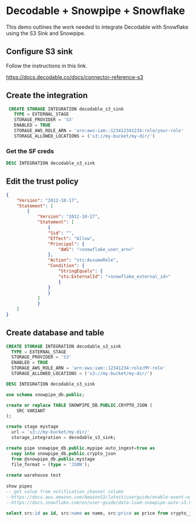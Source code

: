 
# Decodable + Snowpipe + Snowflake
This demo outlines the work needed to integrate Decodable with Snowflake using the S3 Sink and Snowpipe.

## Configure S3 sink
Follow the instructions in this link.

https://docs.decodable.co/docs/connector-reference-s3

## Create the integration

```sql
 CREATE STORAGE INTEGRATION decodable_s3_sink
   TYPE = EXTERNAL_STAGE
   STORAGE_PROVIDER = 'S3'
   ENABLED = TRUE
   STORAGE_AWS_ROLE_ARN = 'arn:aws:iam::123412341234:role/your-role'
   STORAGE_ALLOWED_LOCATIONS = ('s3://my-bucket/my-dir/')
```

### Get the SF creds

```sql
DESC INTEGRATION decodable_s3_sink
```

## Edit the trust policy

```json
{
	"Version": "2012-10-17",
	"Statement": [
		{
            "Version": "2012-10-17",
            "Statement": [
                {
                "Sid": "",
                "Effect": "Allow",
                "Principal": {
                    "AWS": "<snowflake_user_arn>"
                },
                "Action": "sts:AssumeRole",
                "Condition": {
                    "StringEquals": {
                    "sts:ExternalId": "<snowflake_external_id>"
                    }
                }
                }
            ]
            }
	]
}
```

## Create database and table

```sql
CREATE STORAGE INTEGRATION decodable_s3_sink
  TYPE = EXTERNAL_STAGE
  STORAGE_PROVIDER = 'S3'
  ENABLED = TRUE
  STORAGE_AWS_ROLE_ARN = 'arn:aws:iam::12341234:role/MY-role'
  STORAGE_ALLOWED_LOCATIONS = ('s3://my-bucket/my-dir/')

DESC INTEGRATION decodable_s3_sink

use schema snowpipe_db.public;

create or replace TABLE SNOWPIPE_DB.PUBLIC.CRYPTO_JSON (
	SRC VARIANT
);

create stage mystage
  url = 's3://my-bucket/my-dir/'
  storage_integration = decodable_s3_sink;

create pipe snowpipe_db.public.mypipe auto_ingest=true as
  copy into snowpipe_db.public.crypto_json
  from @snowpipe_db.public.mystage
  file_format = (type = 'JSON');
  
create warehouse test
  
show pipes
-- get value from notification_channel column
--https://docs.aws.amazon.com/AmazonS3/latest/userguide/enable-event-notifications.html
--https://docs.snowflake.com/en/user-guide/data-load-snowpipe-auto-s3.html#option-1-creating-a-new-s3-event-notification-to-automate-snowpipe

select src:id as id, src:name as name, src:price as price from crypto_json
```